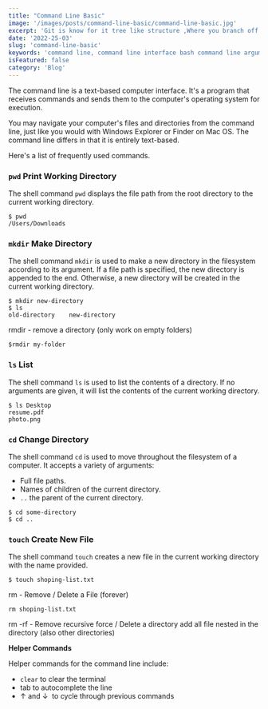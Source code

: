 ```yaml
---
title: "Command Line Basic"
image: '/images/posts/command-line-basic/command-line-basic.jpg'
excerpt: 'Git is know for it tree like structure ,Where you branch off from a code base in other to make you changes and then merge them back in at another location.Git will help you see the differences between two branches and help you merge them together.' 
date: '2022-25-03'
slug: 'command-line-basic'
keywords: 'command line, command line interface bash command line arguments, mac command line, command line commands,command line basic'
isFeatured: false
category: 'Blog'
---
```



The command line is a text-based computer interface. It's a program that receives commands and sends them to the computer's operating system for execution.

You may navigate your computer's files and directories from the command line, just like you would with Windows Explorer or Finder on Mac OS. The command line differs in that it is entirely text-based.

Here's a list of frequently used commands.

###  `pwd` Print Working Directory 

The shell command `pwd` displays the file path from the root directory to the current working directory.

```
$ pwd
/Users/Downloads
```

### `mkdir` Make Directory 

The shell command `mkdir` is used to make a new directory in the filesystem according to its argument. If a file path is specified, the new directory is appended to the end. Otherwise, a new directory will be created in the current working directory.

```
$ mkdir new-directory
$ ls 
old-directory    new-directory
```

rmdir - remove a directory (only work on empty folders)

```
$rmdir my-folder
```

### `ls` List 

The shell command `ls` is used to list the contents of a directory. If no arguments are given, it will list the contents of the current working directory.

```
$ ls Desktop
resume.pdf
photo.png
```

### `cd` Change Directory 

The shell command `cd` is used to move throughout the filesystem of a computer. It accepts a variety of arguments:

- Full file paths.
- Names of children of the current directory.
- `..` the parent of the current directory.

```
$ cd some-directory
$ cd ..
```

### `touch` Create New File 

The shell command `touch` creates a new file in the current working directory with the name provided.

```
$ touch shoping-list.txt
```

rm - Remove / Delete a File (forever)

```
rm shoping-list.txt
```

rm -rf - Remove recursive force / Delete a directory add all file nested in the directory (also other directories)

**Helper Commands** 

Helper commands for the command line include:

- `clear` to clear the terminal
- tab to autocomplete the line
- ↑ and ↓  to cycle through previous commands